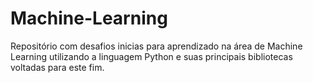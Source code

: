 # Machine-Learning
Repositório com desafios inicias para aprendizado na área de Machine Learning utilizando a linguagem Python e suas principais bibliotecas voltadas para este fim.
